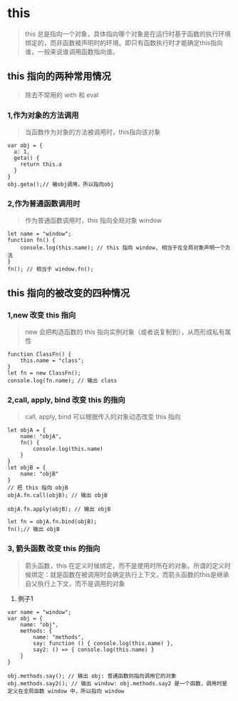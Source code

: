 # this
> this 总是指向一个对象，具体指向哪个对象是在运行时基于函数的执行环境绑定的，而非函数被声明时的环境。即只有函数执行时才能确定this指向谁，一般来说谁调用函数指向谁。

## this 指向的两种常用情况
> 除去不常用的 with 和 eval

### 1,作为对象的方法调用
> 当函数作为对象的方法被调用时，this指向该对象

```
var obj = {
  a: 1,
  geta() {
    return this.a
  }
}
obj.geta();// 被obj调用，所以指向obj
```

### 2,作为普通函数调用时
> 作为普通函数调用时，this 指向全局对象 window

```
let name = "window";
function fn() {
    console.log(this.name); // this 指向 window, 相当于在全局对象声明一个方法 
}
fn(); // 相当于 window.fn();
```

## this 指向的被改变的四种情况
### 1,new 改变 this 指向
> new 会把构造函数的 this 指向实例对象（或者说复制到），从而形成私有属性

```
function ClassFn() {
    this.name = "class";
}
let fn = new ClassFn();
console.log(fn.name); // 输出 class
```

### 2,call, apply, bind 改变 this 的指向
> call, apply, bind 可以根据传入的对象动态改变 this 指向

```
let objA = {
    name: "objA",
    fn() {
        console.log(this.name)
    }
}
let objB = {
    name: "objB"
}
// 把 this 指向 objB
objA.fn.call(objB); // 输出 objB

objA.fn.apply(objB); // 输出 objB

let fn = objA.fn.bind(objB);
fn();// 输出 objB
```

### 3, 箭头函数 改变 this 的指向
> 箭头函数，this 在定义时候绑定，而不是使用时所在的对象。所谓的定义时候绑定：就是函数在被调用时会确定执行上下文，而箭头函数的this是继承自父执行上下文，而不是调用的对象

1. 例子1
```
var name = "window";
var obj = {
    name: "obj",
    methods: {
        name: "methods",
        say: function () { console.log(this.name) },
        say2: () => { console.log(this.name) }
    }
}
  
obj.methods.say(); // 输出 obj: 普通函数则指向调用它的对象
obj.methods.say2(); // 输出 window: obj.methods.say2 是一个函数，调用时是定义在全局函数 window 中，所以指向 window
```
